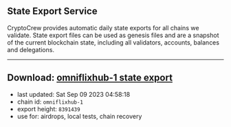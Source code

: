 ## State Export Service
CryptoCrew provides automatic daily state exports for all chains we validate. State export files can be used as genesis files and are a snapshot of the current blockchain state, including all validators, accounts, balances and delegations.

---
**Download: [omniflixhub-1 state export](https://dl.ccvalidators.com/SERVICE/omniflixhub/omniflixhub-1_export_8391439.json)**
---

- last updated: Sat Sep 09 2023 04:58:18
- chain id: `omniflixhub-1`
- export height: `8391439`
- use for: airdrops, local tests, chain recovery
